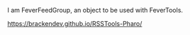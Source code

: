 I am FeverFeedGroup, an object to be used with FeverTools.

<https://brackendev.github.io/RSSTools-Pharo/>